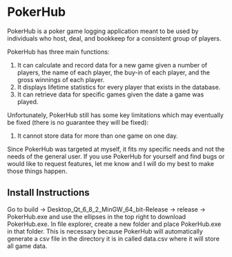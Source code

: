# PokerHub

PokerHub is a poker game logging application meant to be used by individuals who host, deal, and bookkeep for a consistent group of players. 

PokerHub has three main functions:
1. It can calculate and record data for a new game given a number of players, the name of each player, the buy-in of each player, and the gross winnings of each player.
2. It displays lifetime statistics for every player that exists in the database.
3. It can retrieve data for specific games given the date a game was played.

Unfortunately, PokerHub still has some key limitations which may eventually be fixed (there is no guarantee they will be fixed):
1. It cannot store data for more than one game on one day.

Since PokerHub was targeted at myself, it fits my specific needs and not the needs of the general user. If you use PokerHub for yourself and find bugs or would like to request features, let me know and I will do my best to make those things happen.

## Install Instructions
Go to build -> Desktop_Qt_6_8_2_MinGW_64_bit-Release -> release -> PokerHub.exe and use the ellipses in the top right to download PokerHub.exe. In file explorer, create a new folder and place PokerHub.exe in that folder. This is necessary because PokerHub will automatically generate a csv file in the directory it is in called data.csv where it will store all game data.

